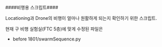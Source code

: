 ####비행용 스크립트####

Locationing과 Drone의 비행이 얼마나 원활하게 되는지 확인하기 위한 스크립트.

현재 구 비행 실험실(FTC 5층)에 맞게 수정된 파일은
 - before 1801/swarmSequence.py
